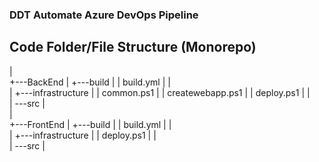 ### DDT Automate Azure DevOps Pipeline

## Code Folder/File Structure (Monorepo)
|                       
+---BackEnd
|   +---build
|   |       build.yml
|   |       
|   +---infrastructure
|   |       common.ps1
|   |       createwebapp.ps1
|   |       deploy.ps1
|   |       
|   \---src
|                       
|           
+---FrontEnd
|   +---build
|   |       build.yml
|   |       
|   +---infrastructure
|   |       deploy.ps1
|   |       
|   \---src
|